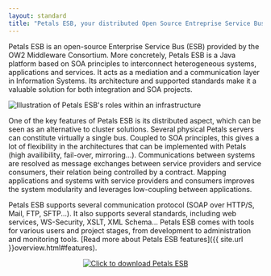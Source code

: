 ```yaml
---
layout: standard
title: "Petals ESB, your distributed Open Source Entreprise Service Bus"
---
```

Petals ESB is an open-source Enterprise Service Bus (ESB) provided by the OW2 Middleware Consortium. 
More concretely, Petals ESB is a Java platform based on SOA principles to interconnect heterogeneous systems, applications and services. It acts as a mediation and a communication layer in Information Systems. Its architecture and supported standards make it a valuable solution for both integration and SOA projects.

<img src="http://files.petalslink.com/img/community/petals_esb_core-concept_en.png" alt="Illustration of Petals ESB's roles within an infrastructure" title="How Petals ESB helps you build a SOA infrastructure">

One of the key features of Petals ESB is its distributed aspect, which can be seen as an alternative to cluster solutions.
Several physical Petals servers can constitute virtually a single bus. Coupled to SOA principles, this gives a lot of flexibility in the architectures that can be implemented with Petals (high availibility, fail-over, mirroring...). Communications between systems are resolved as message exchanges between service providers and service consumers, their relation being controlled by a contract. Mapping applications and systems with service providers and consumers improves the system modularity and leverages low-coupling between applications.

Petals ESB supports several communication protocol (SOAP over HTTP/S, Mail, FTP, SFTP...). It also supports several standards, including web services, WS-Security, XSLT, XML Schema... Petals ESB comes with tools for various users and project stages, from development to administration and monitoring tools. [Read more about Petals ESB features]({{ site.url }}overview.html#features).

<div style="text-align:center;"><a xmlns="http://www.w3.org/1999/xhtml" onclick="javascript:urchinTracker('/downloads/petals-esb-distrib-4.0');" href="http://download.petalslink.com/petals-esb/petals-esb-distrib-4.0.zip">
    <img title="Download Petals ESB" alt="Click to download Petals ESB" src="http://files.petalslink.com/img/site_download/download_petals-esb.png"/></a></div>

